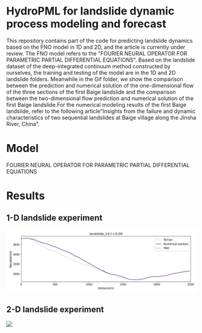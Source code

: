 # HydroPML for landslide dynamic process modeling and forecast
This repository contains part of the code for predicting landslide dynamics based on the FNO model in 1D and 2D, and the article is currently under review. The FNO model refers to the "FOURIER NEURAL OPERATOR FOR PARAMETRIC PARTIAL DIFFERENTIAL EQUATIONS". 
Based on the landslide dataset of the deep-integrated continuum method constructed by ourselves, the training and testing of the model are in the 1D and 2D landslide folders. 
Meanwhile in the Gif folder, we show the comparison between the prediction and numerical solution of the one-dimensional flow of the three sections of the first Baige landslide and the comparison between the two-dimensional flow prediction and numerical solution of the first Baige landslide.For the numerical modeling results of the first Baige landslide, refer to the following article"Insights from the failure and dynamic characteristics of two sequential landslides at Baige village along the Jinsha  River, China".

# Model
FOURIER NEURAL OPERATOR FOR PARAMETRIC PARTIAL DIFFERENTIAL EQUATIONS

# Results
## 1-D landslide experiment
![](https://github.com/HydroPML/Landslidecast/blob/main/Gif/1d_0.gif)  
## 2-D landslide experiment
![](https://github.com/HydroPML/Landslidecast/blob/main/Gif/2D_landslide_h.gif)  


